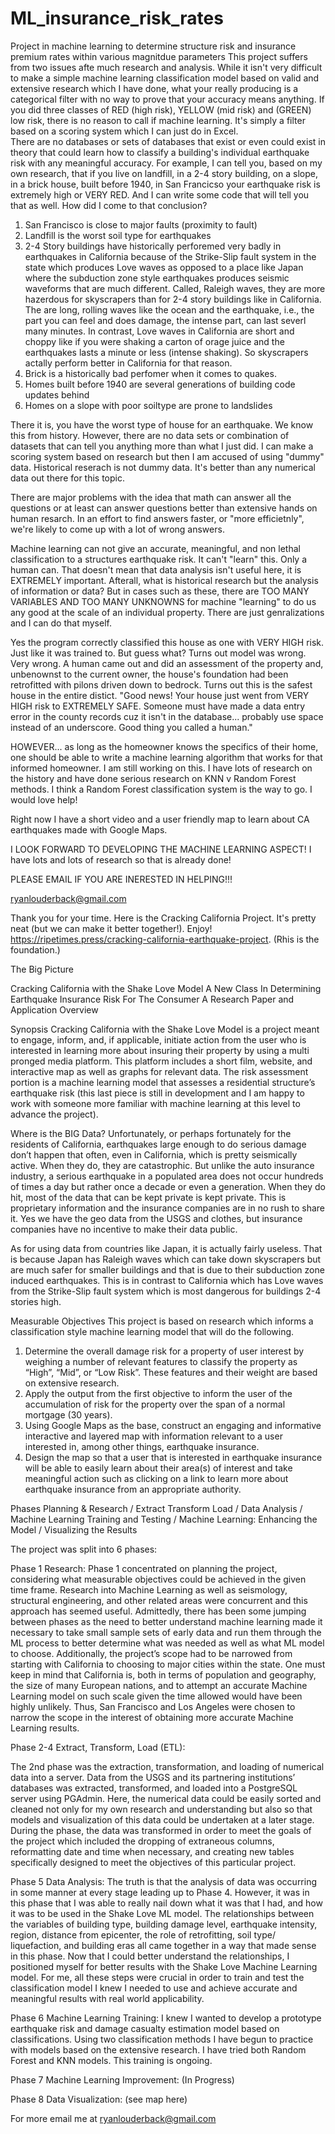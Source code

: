 # ML_insurance_risk_rates 
Project in machine learning to determine structure risk and insurance premium rates within various magnitdue parameters
This project suffers from two issues afte much research and analysis. While it isn't very difficult to make a simple machine learning classification model based on valid and extensive research which I have done, what your really producing is a categorical filter with no way to prove that your accuracy means anything.  If you did three classes of RED (high risk), YELLOW (mid risk) and (GREEN) low risk, there is no reason to call if machine learning. It's simply a filter based on a scoring system which I can just do in Excel.  
There are no databases or sets of databases that exist or even could exist in theory that could learn how to classify a building's individual earthquake risk with any meaningful accuracy.
For example, I can tell you, based on my own research, that if you live on landfill, in a 2-4 story building, on a slope, in a brick house, built before 1940, in San Francicso your earthquake risk is extremely high or VERY RED.   And I can write some code that will tell you that as well.  How did I come to that conclusion? 
1. San Francisco is close to major faults (proximity to fault)
2. Landfill is the worst soil type for earthquakes
3. 2-4 Story buildings have historically perforemed very badly in earthquakes in California because of the Strike-Slip fault system in the state which produces Love waves as opposed to a place like Japan where the subduction zone style earthquakes produces seismic waveforms that are much different. Called, Raleigh waves, they are more hazerdous for skyscrapers than for 2-4 story buildings like in California. The are long, rolling waves like the ocean and the earthquake, i.e., the part you can feel and does damage, the intense part, can last severl many minutes.  In contrast, Love waves in California are short and choppy like if you were shaking a carton of orage juice and the earthquakes lasts a minute or less (intense shaking).  So skyscrapers actally perform better in California for that reason.
4. Brick is a historically bad perfomer when it comes to quakes.
5. Homes built before 1940 are several generations of building code updates behind
6. Homes on a slope with poor soiltype are prone to landslides

There it is, you have the worst type of house for an earthquake. We know this from history.  However, there are no data sets or combination of datasets that can tell you anything more than what I just did.  I can make a scoring system based on research but then I am accused of using "dummy" data.  Historical reserach is not dummy data.  It's better than any numerical data out there for this topic.  

There are major problems with the idea that math can answer all the questions or at least can answer questions better than extensive hands on human resarch. In an effort to find answers faster, or "more efficietnly", we're likely to come up with a lot of wrong answers.  

Machine learning can not give an accurate, meaningful, and non lethal classification to a structures earthquake risk. It can't "learn" this.  Only a human can.  That doesn't mean that data analysis isn't useful here, it is EXTREMELY important.  Afterall, what is historical research but the analysis of information or data?  But in cases such as these, there are TOO MANY VARIABLES AND TOO MANY UNKNOWNS for machine "learning" to do us any good at the scale of an individual property.  There are just genralizations and I can do that myself.  

Yes the program correctly classified this house as one with VERY HIGH risk.  Just like it was trained to.  But guess what? Turns out model was wrong. Very wrong. A human came out and did an assessment of the property and, unbenownst to the current owner, the house's foundation had been retrofitted with pilons driven down to bedrock.  Turns out this is the safest house in the entire distict. "Good news! Your house just went from VERY HIGH risk to EXTREMELY SAFE. Someone must have made a data entry error in the county records cuz it isn't in the database... probably use space instead of an underscore.  Good thing you called a human."

HOWEVER... as long as the homeowner knows the specifics of their home, one should be able to write a machine learning algorithm that works for that informed homeowner.  I am still working on this.  I have lots of research on the history and have done serious research on KNN v Random Forest methods.  I think a Random Forest classification system is the way to go.  I would love help!  

Right now I have a short video and a user friendly map to learn about CA earthquakes made with Google Maps.

I LOOK FORWARD TO DEVELOPING THE MACHINE LEARNING ASPECT!  I have lots and lots of research so that is already done!

PLEASE EMAIL IF YOU ARE INERESTED IN HELPING!!! 

ryanlouderback@gmail.com

Thank you for your time.  Here is the Cracking California Project.  It's pretty neat (but we can make it better together!).  Enjoy!
https://ripetimes.press/cracking-california-earthquake-project. (Rhis is the foundation.)




The Big Picture

Cracking California with the Shake Love Model
A New Class In Determining Earthquake Insurance Risk For The Consumer
A Research Paper and Application Overview 

Synopsis
Cracking California with the Shake Love Model is a project meant to engage, inform, and, if applicable, initiate action from the user who is interested in learning more about insuring their property by using a multi pronged media platform.  This platform includes a short film, website, and interactive map as well as graphs for relevant data.  The risk assessment portion is a machine learning model that assesses a residential structure’s earthquake risk (this last piece is still in development and I am happy to work with someone more familiar with machine learning at this level to advance the project). 

Where is the BIG Data?
Unfortunately, or perhaps fortunately for the residents of California, earthquakes large enough to do serious damage don’t happen that often, even in California, which is pretty seismically active.  When they do, they are catastrophic. But unlike the auto insurance industry, a serious earthquake in a populated area does not occur hundreds of times a day but rather once a decade or even a generation.  When they do hit, most of the data that can be kept private is kept private.  This is proprietary information and the insurance companies are in no rush to share it.  Yes we have the geo data from the USGS and clothes, but insurance companies have no incentive to make their data public. 

As for using data from countries like Japan, it is actually fairly useless.  That is because Japan has Raleigh waves which can take down skyscrapers but are much safer for smaller buildings and that is due to their subduction zone induced earthquakes.  This is in contrast to California which has Love waves from the Strike-Slip fault system which is most dangerous for buildings 2-4 stories high. 


Measurable Objectives
This project is based on research which informs a classification style machine learning model that will do the following.
1. Determine the overall damage risk for a property of user interest by weighing a number of relevant features to classify the property as “High”, “Mid”, or “Low Risk”.  These features and their weight are based on extensive research.
2. Apply the output from the first objective to inform the user of the accumulation of risk for the property over the span of a normal mortgage (30 years).
3. Using Google Maps as the base, construct an engaging and informative interactive and layered map with information relevant to a user interested in, among other things, earthquake insurance.
4. Design the map so that a user that is interested in earthquake insurance will be able to easily learn about their area(s) of interest and take meaningful action such as clicking on a link to learn more about earthquake insurance from an appropriate authority.


Phases
Planning & Research / Extract Transform Load  / Data Analysis / Machine Learning Training and Testing / Machine Learning: Enhancing the Model / Visualizing the Results

The project was split into 6 phases: 

Phase 1 Research:  Phase 1 concentrated on planning the project, considering what measurable objectives could be achieved in the given time frame.  Research into Machine Learning as well as seismology, structural engineering, and other related areas were concurrent and this approach has seemed useful.  Admittedly, there has been some jumping between phases as the need to better understand machine learning made it necessary to take small sample sets of early data and run them through the ML process to better determine what was needed as well as what ML model to choose.  Additionally, the project’s scope had to be narrowed from starting with California to choosing to major cities within the state. One must keep in mind that California is, both in terms of population and geography, the size of many European nations, and to attempt an accurate Machine Learning model on such scale given the time allowed would have been highly unlikely.  Thus, San Francisco and Los Angeles were chosen to narrow the scope in the interest of obtaining more accurate Machine Learning results. 

Phase 2-4 Extract, Transform, Load (ETL):  

The 2nd phase was the extraction, transformation, and loading of numerical data into a server.   Data from the USGS and its partnering institutions’ databases was extracted, transformed, and loaded into a PostgreSQL server using PGAdmin. Here, the numerical data could be easily sorted and cleaned not only for my own research and understanding but also so that models and visualization of this data could be undertaken at a later stage.  During the phase, the data was transformed in order to meet the goals of the project which included the dropping of extraneous columns, reformatting date and time when necessary, and creating new tables specifically designed to meet the objectives of this particular project.

Phase 5 Data Analysis: The truth is that the analysis of data was occurring in some manner at every stage leading up to Phase 4. However, it was in this phase that I was able to really nail down what it was that I had, and how it was to be used in the Shake Love ML model.   The relationships between the variables of building type, building damage level, earthquake intensity, region, distance from epicenter, the role of retrofitting, soil type/ liquefaction, and building eras all came together in a way that made sense in this phase.  Now that I could better understand the relationships, I positioned myself for better results with the Shake Love Machine Learning model.  For me, all these steps were crucial in order to train and test the classification model I knew I needed to use and achieve accurate and meaningful results with real world applicability. 

Phase 6 Machine Learning Training:  I knew I wanted to develop a prototype earthquake risk and damage casualty estimation model based on classifications.  Using two classification methods I have begun to practice with models based on the extensive research.  I have tried both Random Forest and KNN models.  This training is ongoing. 

Phase 7 Machine Learning Improvement:  (In Progress)

Phase 8 Data Visualization:  (see map here)

For more email me at ryanlouderback@gmail.com


